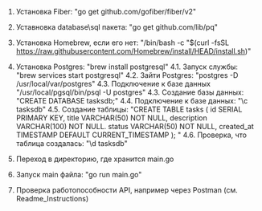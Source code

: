 1. Установка Fiber:
  "go get github.com/gofiber/fiber/v2"

2. Уставновка database\sql пакета:
   "go get github.com/lib/pq"

3. Установка Homebrew, если его нет:
  "/bin/bash -c "$(curl -fsSL https://raw.githubusercontent.com/Homebrew/install/HEAD/install.sh)"

4. Установка Postgres:
  "brew install postgresql"
4.1. Запуск службы:
   "brew services start postgresql"
4.2. Зайти Postgres:
   "postgres -D /usr/local/var/postgres"
4.3. Подключение к базе данных
   "/usr/local/pgsql/bin/psql -U postgres"
4.3. Создание базы данных:
   "CREATE DATABASE tasksdb;"
4.4. Подключение к базе данных:
   "\c tasksdb"
4.5. Создание таблицы:
   "CREATE TABLE tasks (
      id SERIAL PRIMARY KEY,
      title VARCHAR(50) NOT NULL,
      description VARCHAR(100) NOT NULL.
      status VARCHAR(50) NOT NULL, 
      created_at TIMESTAMP DEFAULT CURRENT_TIMESTAMP
   ); "
4.6. Проверка, что таблица создалась:
   "\d tasksdb"

5. Переход в директорию, где хранится main.go

6. Запуск main файла:
   "go run main.go"

7. Проверка работопособности API, например через Postman (см. Readme_Instructions)
